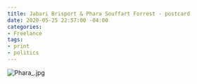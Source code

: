 ```yaml
---
title: Jabari Brisport & Phara Souffart Forrest - postcard
date: 2020-05-25 22:57:00 -04:00
categories:
- Freelance
tags:
- print
- politics
---
```


![Phara_.jpg](/uploads/Phara_.jpg)
